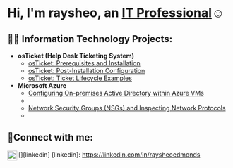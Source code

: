 <h1>Hi, I'm raysheo, an <a href="https://linkedin.com/in/raysheo">IT Professional</a>☺</h1>

<h2>👨‍💻 Information Technology Projects:</h2>

- <b>osTicket (Help Desk Ticketing System)</b>
  - [osTicket: Prerequisites and Installation](https://github.com/raysheoedmonds/osticket-prereqs)
  - [osTicket: Post-Installation Configuration](https://github.com/raysheoedmonds/post-install-config)
  - [osTicket: Ticket Lifecycle Examples](https://github.com/raysheoedmonds/ticket-lifecycle)
- <b>Microsoft Azure</b>
  - [Configuring On-premises Active Directory within Azure VMs](https://github.com/raysheoedmonds/configure-ad)
  - 
  - [Network Security Groups (NSGs) and Inspecting Network Protocols](https://github.com/raysheoedmonds/azure-network-protocols)
  - 
<h2>🤳Connect with me:</h2>

[<img align="left" alt="raysheo | LinkedIn" width="22px" src="https://cdn.jsdelivr.net/npm/simple-icons@v3/icons/linkedin.svg" />][linkedin]
[linkedin]: https://linkedin.com/in/raysheoedmonds
